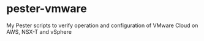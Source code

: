 # pester-vmware
My Pester scripts to verify operation and configuration of VMware Cloud on AWS, NSX-T and vSphere
